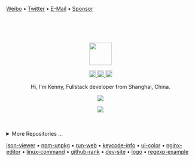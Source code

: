 
[Weibo](http://weibo.com/pc175) • [Twitter](https://twitter.com/leetrisk) • [E-Mail](mailto:wowohoo@qq.com) • [Sponsor](https://wangchujiang.com/sponsor.html)

<div align="center">
  <br>
  <br>
  <br>
  <br>
  <a href="https://wangchujiang.com/">
    <img width="60" height="60" src="https://avatars0.githubusercontent.com/u/1680273?s=460&u=4471b74deb9973096418a93960c664c5ea3bd159&v=4" />
  </a>
  <br>
  <p>
    <a href="http://weibo.com/pc175">
      <img width="18" height="18" src="https://raw.githubusercontent.com/leetrisk/leetrisk/master/imgs/weibo.svg?sanitize=true" />
    </a>
    <a href="https://twitter.com/leetrisk">
      <img width="18" height="18" src="https://raw.githubusercontent.com/leetrisk/leetrisk/master/imgs/twitter.svg?sanitize=true" />
    </a>
    <a href="mailto:wowohoo@qq.com">
      <img width="18" height="18" src="https://raw.githubusercontent.com/leetrisk/leetrisk/master/imgs/mail.svg?sanitize=true" />
    </a>
  </p>
  <p>Hi, I'm Kenny, Fullstack developer from Shanghai, China.</p>
  <p>
    <a href="https://wangchujiang.com/">
      <img src="https://github-readme-stats.vercel.app/api?username=leetrisk&show_icons=true&icon_color=805AD5&text_color=718096&bg_color=ffffff&hide_title=true&hide_border=true&hide=contribs,issues" />
    </a>
  </p>
  
  <p>
    <a href="https://wangchujiang.com/">
      <img src="https://github-profile-trophy.vercel.app/?username=leetrisk&theme=flat&title=Stars,Followers,Commit,MultiLanguage&margin-w=5&row=1&column=4" />
    </a>
  </p>
  
  <br>
  <br>
</div>

<details>
<summary>More Repositories ...</summary>

<a href="https://github.com/kktjs/kkt">
  <img alt="kkt" src="https://github-readme-stats.vercel.app/api/pin/?username=kktjs&repo=kkt&show_owner=true" />
</a>
<a href="https://github.com/leetrisk/tsbb">
  <img alt="tsbb" src="https://github-readme-stats.vercel.app/api/pin/?username=leetrisk&repo=tsbb" />
</a>
<a href="https://github.com/leetrisk/nginx-editor">
  <img alt="nginx-editor" src="https://github-readme-stats.vercel.app/api/pin/?username=leetrisk&repo=nginx-editor" />
</a>
<a href="https://github.com/uiwjs/npm-unpkg">
  <img alt="nginx-editor" src="https://github-readme-stats.vercel.app/api/pin/?username=uiwjs&repo=npm-unpkg" />
</a>
<a href="https://github.com/leetrisk/compile-less">
  <img alt="compile-less" src="https://github-readme-stats.vercel.app/api/pin/?username=leetrisk&repo=compile-less" />
</a>
<a href="https://github.com/leetrisk/svgtofont">
  <img alt="svgtofont" src="https://github-readme-stats.vercel.app/api/pin/?username=leetrisk&repo=svgtofont" />
</a>
<a href="https://github.com/leetrisk/mocker-api">
  <img alt="mocker-api" src="https://github-readme-stats.vercel.app/api/pin/?username=leetrisk&repo=mocker-api" />
</a>
<a href="https://github.com/leetrisk/sgo">
  <img alt="sgo" src="https://github-readme-stats.vercel.app/api/pin/?username=leetrisk&repo=sgo" />
</a>
<a href="https://github.com/uiwjs/react-native-alipay">
  <img alt="@uiw/react-native-alipay" src="https://github-readme-stats.vercel.app/api/pin/?username=uiwjs&repo=react-native-alipay&show_owner=true" />
</a>
<a href="https://github.com/uiwjs/react-native-amap-geolocation">
  <img alt="@uiw/react-native-amap-geolocation" src="https://github-readme-stats.vercel.app/api/pin/?username=uiwjs&repo=react-native-amap-geolocation&show_owner=true" />
</a>
<a href="https://github.com/uiwjs/react-baidu-map">
  <img alt="@uiw/react-baidu-map" src="https://github-readme-stats.vercel.app/api/pin/?username=uiwjs&repo=react-baidu-map&show_owner=true" />
</a>
<a href="https://github.com/uiwjs/react-amap">
  <img alt="@uiw/react-amap" src="https://github-readme-stats.vercel.app/api/pin/?username=uiwjs&repo=react-amap&show_owner=true" />
</a>
<a href="https://github.com/leetrisk/translater.js">
  <img alt="translater.js" src="https://github-readme-stats.vercel.app/api/pin/?username=leetrisk&repo=translater.js" />
</a>
<a href="https://github.com/uiwjs/babel-plugin-transform-remove-imports">
  <img alt="@uiw/babel-plugin-transform-remove-imports" src="https://github-readme-stats.vercel.app/api/pin/?username=uiwjs&repo=babel-plugin-transform-remove-imports&show_owner=true" />
</a>
<a href="https://github.com/uiwjs/react-md-editor">
  <img alt="@uiw/react-md-editor" src="https://github-readme-stats.vercel.app/api/pin/?username=uiwjs&repo=react-md-editor&show_owner=true" />
</a>
<a href="https://github.com/uiwjs/province-city-china">
  <img alt="province-city-china" src="https://github-readme-stats.vercel.app/api/pin/?username=uiwjs&repo=province-city-china&show_owner=true" />
</a>
<a href="https://github.com/leetrisk/store.js">
  <img alt="store.js" src="https://github-readme-stats.vercel.app/api/pin/?username=leetrisk&repo=store.js" />
</a>
<a href="https://github.com/leetrisk/validator.js">
  <img alt="validator.js" src="https://github-readme-stats.vercel.app/api/pin/?username=leetrisk&repo=validator.js" />
</a>
<a href="https://github.com/leetrisk/react-hotkeys">
  <img alt="react-hotkeys" src="https://github-readme-stats.vercel.app/api/pin/?username=leetrisk&repo=react-hotkeys" />
</a>
<a href="https://github.com/leetrisk/docs">
  <img alt="docs" src="https://github-readme-stats.vercel.app/api/pin/?username=leetrisk&repo=docs" />
</a>
<a href="https://github.com/leetrisk/nginx-tutorial">
  <img alt="nginx-tutorial" src="https://github-readme-stats.vercel.app/api/pin/?username=leetrisk&repo=nginx-tutorial" />
</a>
<a href="https://github.com/leetrisk/mysql-tutorial">
  <img alt="mysql-tutorial" src="https://github-readme-stats.vercel.app/api/pin/?username=leetrisk&repo=mysql-tutorial" />
</a>
<a href="https://github.com/leetrisk/dev-site">
  <img alt="dev-site" src="https://github-readme-stats.vercel.app/api/pin/?username=leetrisk&repo=dev-site" />
</a>
<a href="https://github.com/leetrisk/awesome-uikit">
  <img alt="awesome-uikit" src="https://github-readme-stats.vercel.app/api/pin/?username=leetrisk&repo=awesome-uikit" />
</a>
<a href="https://github.com/leetrisk/vim-web">
  <img alt="vim-web" src="https://github-readme-stats.vercel.app/api/pin/?username=leetrisk&repo=vim-web" />
</a>
<a href="https://github.com/uiwjs/react-codemirror">
  <img alt="@uiw/react-codemirror" src="https://github-readme-stats.vercel.app/api/pin/?username=uiwjs&repo=react-codemirror&show_owner=true" />
</a>

<a href="https://github.com/leetrisk/markdown-to-html-cli">
  <img alt="markdown-to-html-cli" src="https://github-readme-stats.vercel.app/api/pin/?username=leetrisk&repo=markdown-to-html-cli&show_owner=true" />
</a>

<a href="https://github.com/leetrisk/coverage-badges-cli">
  <img alt="coverage-badges-cli" src="https://github-readme-stats.vercel.app/api/pin/?username=leetrisk&repo=coverage-badges-cli&show_owner=true" />
</a>
  <img src="https://profile-counter.glitch.me/leetrisk/count.svg" />
  <img src="https://komarev.com/ghpvc/?username=leetrisk&color=green" />
</details>


<a href="https://uiwjs.github.io/json-viewer/">json-viewer</a> • 
<a href="https://uiwjs.github.io/npm-unpkg/">npm-unpkg</a> • 
<a href="https://uiwjs.github.io/react-run-web/">run-web</a> • 
<a href="https://uiwjs.github.io/keycode-info/">keycode-info</a> • 
<a href="https://uiwjs.github.io/ui-color/">ui-color</a> • 
<a href="https://leetrisk.github.io/nginx-editor/">nginx-editor</a> • 
<a href="https://leetrisk.github.io/linux-command/">linux-command</a> • 
<a href="https://leetrisk.github.io/github-rank/">github-rank</a> • 
<a href="https://leetrisk.github.io/dev-site/">dev-site</a> • 
<a href="https://leetrisk.github.io/logo/">logo</a> • 
<a href="https://leetrisk.github.io/regexp-example">regexp-example</a>


